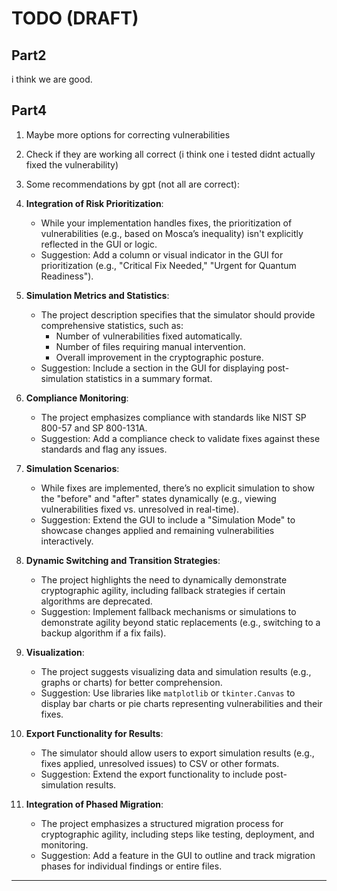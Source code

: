 # TODO (DRAFT)

## Part2
i think we are good.

## Part4

1. Maybe more options for correcting vulnerabilities
2. Check if they are working all correct (i think one i tested didnt actually fixed the vulnerability)
3. Some recommendations by gpt (not all are correct):

1. **Integration of Risk Prioritization**:
   - While your implementation handles fixes, the prioritization of vulnerabilities (e.g., based on Mosca’s inequality) isn't explicitly reflected in the GUI or logic.
   - Suggestion: Add a column or visual indicator in the GUI for prioritization (e.g., "Critical Fix Needed," "Urgent for Quantum Readiness").

2. **Simulation Metrics and Statistics**:
   - The project description specifies that the simulator should provide comprehensive statistics, such as:
     - Number of vulnerabilities fixed automatically.
     - Number of files requiring manual intervention.
     - Overall improvement in the cryptographic posture.
   - Suggestion: Include a section in the GUI for displaying post-simulation statistics in a summary format.

3. **Compliance Monitoring**:
   - The project emphasizes compliance with standards like NIST SP 800-57 and SP 800-131A.
   - Suggestion: Add a compliance check to validate fixes against these standards and flag any issues.

4. **Simulation Scenarios**:
   - While fixes are implemented, there’s no explicit simulation to show the "before" and "after" states dynamically (e.g., viewing vulnerabilities fixed vs. unresolved in real-time).
   - Suggestion: Extend the GUI to include a "Simulation Mode" to showcase changes applied and remaining vulnerabilities interactively.

5. **Dynamic Switching and Transition Strategies**:
   - The project highlights the need to dynamically demonstrate cryptographic agility, including fallback strategies if certain algorithms are deprecated.
   - Suggestion: Implement fallback mechanisms or simulations to demonstrate agility beyond static replacements (e.g., switching to a backup algorithm if a fix fails).

6. **Visualization**:
   - The project suggests visualizing data and simulation results (e.g., graphs or charts) for better comprehension.
   - Suggestion: Use libraries like `matplotlib` or `tkinter.Canvas` to display bar charts or pie charts representing vulnerabilities and their fixes.

7. **Export Functionality for Results**:
   - The simulator should allow users to export simulation results (e.g., fixes applied, unresolved issues) to CSV or other formats.
   - Suggestion: Extend the export functionality to include post-simulation results.

8. **Integration of Phased Migration**:
   - The project emphasizes a structured migration process for cryptographic agility, including steps like testing, deployment, and monitoring.
   - Suggestion: Add a feature in the GUI to outline and track migration phases for individual findings or entire files.

---
